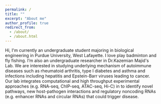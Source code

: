 ```yaml
---
permalink: /
title: ""
excerpt: "About me"
author_profile: true
redirect_from: 
  - /about/
  - /about.html
---
```


Hi, I'm currently an undergraduate student majoring in biological engineering in Purdue University, West Lafayette. 
I love play badminton and fly fishing.
I’m also an undergraduate researcher in Dr.Kazemian Majid's Lab. We are interested in studying underlying mechanism of autoimmune diseases such as rheumatoid arthritis, type I diabetes and asthma and infections including hepatitis and Epstein-Barr viruses leading to cancer. 
Our lab integrates computational and high throughput experimental approaches (e.g. RNA-seq, ChIP-seq, ATAC-seq, Hi-C) in to identify novel pathways, new host-pathogen interactions and regulatory noncoding RNAs (e.g. enhancer RNAs and circular RNAs) that could trigger disease.